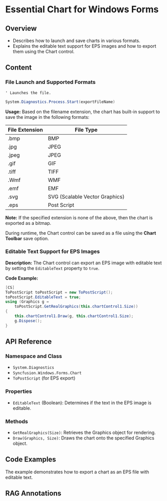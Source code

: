 <!--
source: image
domain: syncfusion-sdk
task: pdf-ocr-to-markdown
language: en
source_filename: page_572.jpeg
document_name: chart
page_number: 572
page_id: chart#page_572
product: Syncfusion Winforms
version: 11.4.0.26
timestamp: 2025-08-09T03:50:34Z
fidelity: lossless
-->

# Essential Chart for Windows Forms

## Overview
- Describes how to launch and save charts in various formats.
- Explains the editable text support for EPS images and how to export them using the Chart control.

## Content

### File Launch and Supported Formats

`' Launches the file.`  
```csharp
System.Diagnostics.Process.Start(exportFileName)
```

**Usage:** Based on the filename extension, the chart has built-in support to save the image in the following formats:

| File Extension | File Type |
|----------------|-----------|
| .bmp          | BMP       |
| .jpg          | JPEG      |
| .jpeg         | JPEG      |
| .gif          | GIF       |
| .tiff         | TIFF      |
| .Wmf          | WMF       |
| .emf          | EMF       |
| .svg          | SVG (Scalable Vector Graphics) |
| .eps          | Post Script |

**Note:** If the specified extension is none of the above, then the chart is exported as a bitmap.

During runtime, the Chart control can be saved as a file using the **Chart Toolbar** save option.

### Editable Text Support for EPS Images

**Description:** The Chart control can export an EPS image with editable text by setting the `EditableText` property to `true`.

**Code Example:**
```csharp
[CS]
ToPostScript toPostScript = new ToPostScript();
toPostScript.EditableText = true;
using (Graphics g =
    toPostScript.GetRealGraphics(this.chartControl1.Size))
{
    this.chartControl1.Draw(g, this.chartControl1.Size);
    g.Dispose();
}
```

## API Reference

### Namespace and Class
- `System.Diagnostics`
- `Syncfusion.Windows.Forms.Chart`
- `ToPostScript` (for EPS export)

### Properties
- `EditableText` (Boolean): Determines if the text in the EPS image is editable.

### Methods
- `GetRealGraphics(Size)`: Retrieves the Graphics object for rendering.
- `Draw(Graphics, Size)`: Draws the chart onto the specified Graphics object.

## Code Examples

The example demonstrates how to export a chart as an EPS file with editable text.

## RAG Annotations
<!-- tags: [Syncfusion Winforms, Chart Control, EPS Export, Editable Text] keywords: [Essential Chart, File Formats, Save Options, PostScript, WMF, EMF, SVG, GIF, TIFF, JPEG, BMP] -->